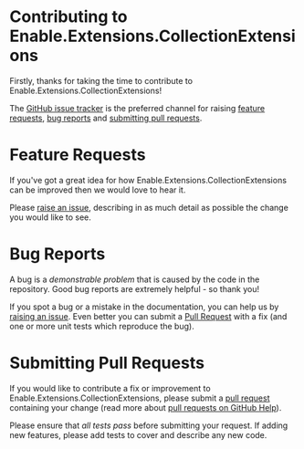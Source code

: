 # Contributing to Enable.Extensions.CollectionExtensions

Firstly, thanks for taking the time to contribute to Enable.Extensions.CollectionExtensions! 

The [GitHub issue tracker](https://github.com/EnableSoftware/Enable.Extensions.CollectionExtensions/issues) is the preferred channel for raising [feature requests](#feature-requests), [bug reports](#bug-reports) and [submitting pull requests](#submitting-pull-requests).

# Feature Requests

If you've got a great idea for how Enable.Extensions.CollectionExtensions can be improved then we would love to hear it.

Please [raise an issue](https://github.com/EnableSoftware/Enable.Extensions.CollectionExtensions/issues/new), describing in as much detail as possible the change you would like to see.

# Bug Reports

A bug is a *demonstrable problem* that is caused by the code in the repository. Good bug reports are extremely helpful - so thank you!

If you spot a bug or a mistake in the documentation, you can help us by [raising an issue](https://github.com/EnableSoftware/Enable.Extensions.CollectionExtensions/issues/new). Even better you can submit a [Pull Request](#submitting-pull-requests) with a fix (and one or more unit tests which reproduce the bug).

# Submitting Pull Requests

If you would like to contribute a fix or improvement to Enable.Extensions.CollectionExtensions, please submit a [pull request](https://github.com/EnableSoftware/Enable.Extensions.CollectionExtensions/pull/new/master) containing your change (read more about [pull requests on GitHub Help](http://help.github.com/pull-requests/)).

Please ensure that *all tests pass* before submitting your request. If adding new features, please add tests to cover and describe any new code.